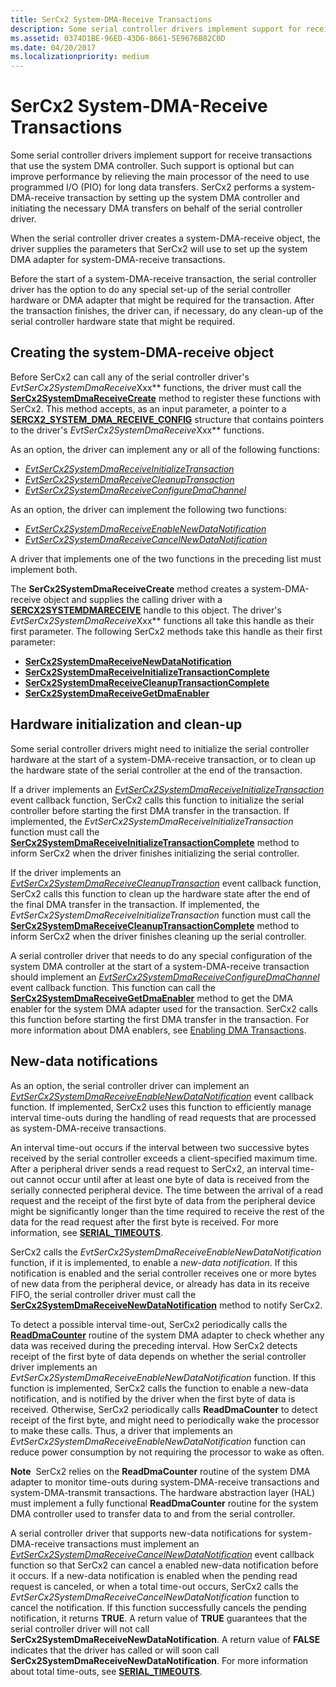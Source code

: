 ```yaml
---
title: SerCx2 System-DMA-Receive Transactions
description: Some serial controller drivers implement support for receive transactions that use the system DMA controller.
ms.assetid: 0374D1BE-96ED-43D6-8661-5E9676B82C0D
ms.date: 04/20/2017
ms.localizationpriority: medium
---
```


# SerCx2 System-DMA-Receive Transactions

Some serial controller drivers implement support for receive transactions that use the system DMA controller. Such support is optional but can improve performance by relieving the main processor of the need to use programmed I/O (PIO) for long data transfers. SerCx2 performs a system-DMA-receive transaction by setting up the system DMA controller and initiating the necessary DMA transfers on behalf of the serial controller driver.

When the serial controller driver creates a system-DMA-receive object, the driver supplies the parameters that SerCx2 will use to set up the system DMA adapter for system-DMA-receive transactions.

Before the start of a system-DMA-receive transaction, the serial controller driver has the option to do any special set-up of the serial controller hardware or DMA adapter that might be required for the transaction. After the transaction finishes, the driver can, if necessary, do any clean-up of the serial controller hardware state that might be required.

## Creating the system-DMA-receive object

Before SerCx2 can call any of the serial controller driver's *EvtSerCx2SystemDmaReceive*Xxx** functions, the driver must call the [**SerCx2SystemDmaReceiveCreate**](https://docs.microsoft.com/windows-hardware/drivers/ddi/sercx/nf-sercx-sercx2systemdmareceivecreate) method to register these functions with SerCx2. This method accepts, as an input parameter, a pointer to a [**SERCX2\_SYSTEM\_DMA\_RECEIVE\_CONFIG**](https://docs.microsoft.com/windows-hardware/drivers/ddi/sercx/ns-sercx-_sercx2_system_dma_receive_config) structure that contains pointers to the driver's *EvtSerCx2SystemDmaReceive*Xxx** functions.

As an option, the driver can implement any or all of the following functions:

- [*EvtSerCx2SystemDmaReceiveInitializeTransaction*](https://docs.microsoft.com/windows-hardware/drivers/ddi/sercx/nc-sercx-evt_sercx2_system_dma_receive_initialize_transaction)
- [*EvtSerCx2SystemDmaReceiveCleanupTransaction*](https://docs.microsoft.com/windows-hardware/drivers/ddi/sercx/nc-sercx-evt_sercx2_system_dma_receive_cleanup_transaction)
- [*EvtSerCx2SystemDmaReceiveConfigureDmaChannel*](https://docs.microsoft.com/windows-hardware/drivers/ddi/sercx/nc-sercx-evt_sercx2_system_dma_receive_configure_dma_channel)

As an option, the driver can implement the following two functions:

- [*EvtSerCx2SystemDmaReceiveEnableNewDataNotification*](https://docs.microsoft.com/windows-hardware/drivers/ddi/sercx/nc-sercx-evt_sercx2_system_dma_receive_enable_new_data_notification)
- [*EvtSerCx2SystemDmaReceiveCancelNewDataNotification*](https://docs.microsoft.com/windows-hardware/drivers/ddi/sercx/nc-sercx-evt_sercx2_system_dma_receive_cancel_new_data_notification)

A driver that implements one of the two functions in the preceding list must implement both.

The **SerCx2SystemDmaReceiveCreate** method creates a system-DMA-receive object and supplies the calling driver with a [**SERCX2SYSTEMDMARECEIVE**](https://docs.microsoft.com/windows-hardware/drivers/serports/sercx2-object-handles) handle to this object. The driver's *EvtSerCx2SystemDmaReceive*Xxx** functions all take this handle as their first parameter. The following SerCx2 methods take this handle as their first parameter:

- [**SerCx2SystemDmaReceiveNewDataNotification**](https://docs.microsoft.com/windows-hardware/drivers/ddi/sercx/nf-sercx-sercx2systemdmareceivenewdatanotification)
- [**SerCx2SystemDmaReceiveInitializeTransactionComplete**](https://docs.microsoft.com/windows-hardware/drivers/ddi/sercx/nf-sercx-sercx2systemdmareceiveinitializetransactioncomplete)
- [**SerCx2SystemDmaReceiveCleanupTransactionComplete**](https://docs.microsoft.com/windows-hardware/drivers/ddi/sercx/nf-sercx-sercx2systemdmareceivecleanuptransactioncomplete)
- [**SerCx2SystemDmaReceiveGetDmaEnabler**](https://docs.microsoft.com/windows-hardware/drivers/ddi/sercx/nf-sercx-sercx2systemdmareceivegetdmaenabler)

## Hardware initialization and clean-up

Some serial controller drivers might need to initialize the serial controller hardware at the start of a system-DMA-receive transaction, or to clean up the hardware state of the serial controller at the end of the transaction.

If a driver implements an [*EvtSerCx2SystemDmaReceiveInitializeTransaction*](https://docs.microsoft.com/windows-hardware/drivers/ddi/sercx/nc-sercx-evt_sercx2_system_dma_receive_initialize_transaction) event callback function, SerCx2 calls this function to initialize the serial controller before starting the first DMA transfer in the transaction. If implemented, the *EvtSerCx2SystemDmaReceiveInitializeTransaction* function must call the [**SerCx2SystemDmaReceiveInitializeTransactionComplete**](https://docs.microsoft.com/windows-hardware/drivers/ddi/sercx/nf-sercx-sercx2systemdmareceiveinitializetransactioncomplete) method to inform SerCx2 when the driver finishes initializing the serial controller.

If the driver implements an [*EvtSerCx2SystemDmaReceiveCleanupTransaction*](https://docs.microsoft.com/windows-hardware/drivers/ddi/sercx/nc-sercx-evt_sercx2_system_dma_receive_cleanup_transaction) event callback function, SerCx2 calls this function to clean up the hardware state after the end of the final DMA transfer in the transaction. If implemented, the *EvtSerCx2SystemDmaReceiveInitializeTransaction* function must call the [**SerCx2SystemDmaReceiveCleanupTransactionComplete**](https://docs.microsoft.com/windows-hardware/drivers/ddi/sercx/nf-sercx-sercx2systemdmareceivecleanuptransactioncomplete) method to inform SerCx2 when the driver finishes cleaning up the serial controller.

A serial controller driver that needs to do any special configuration of the system DMA controller at the start of a system-DMA-receive transaction should implement an [*EvtSerCx2SystemDmaReceiveConfigureDmaChannel*](https://docs.microsoft.com/windows-hardware/drivers/ddi/sercx/nc-sercx-evt_sercx2_system_dma_receive_configure_dma_channel) event callback function. This function can call the [**SerCx2SystemDmaReceiveGetDmaEnabler**](https://docs.microsoft.com/windows-hardware/drivers/ddi/sercx/nf-sercx-sercx2systemdmareceivegetdmaenabler) method to get the DMA enabler for the system DMA adapter used for the transaction. SerCx2 calls this function before starting the first DMA transfer in the transaction. For more information about DMA enablers, see [Enabling DMA Transactions](https://docs.microsoft.com/windows-hardware/drivers/wdf/enabling-dma-transactions).

## New-data notifications

As an option, the serial controller driver can implement an [*EvtSerCx2SystemDmaReceiveEnableNewDataNotification*](https://docs.microsoft.com/windows-hardware/drivers/ddi/sercx/nc-sercx-evt_sercx2_system_dma_receive_enable_new_data_notification) event callback function. If implemented, SerCx2 uses this function to efficiently manage interval time-outs during the handling of read requests that are processed as system-DMA-receive transactions.

An interval time-out occurs if the interval between two successive bytes received by the serial controller exceeds a client-specified maximum time. After a peripheral driver sends a read request to SerCx2, an interval time-out cannot occur until after at least one byte of data is received from the serially connected peripheral device. The time between the arrival of a read request and the receipt of the first byte of data from the peripheral device might be significantly longer than the time required to receive the rest of the data for the read request after the first byte is received. For more information, see [**SERIAL\_TIMEOUTS**](https://docs.microsoft.com/windows-hardware/drivers/ddi/ntddser/ns-ntddser-_serial_timeouts).

SerCx2 calls the *EvtSerCx2SystemDmaReceiveEnableNewDataNotification* function, if it is implemented, to enable a *new-data notification*. If this notification is enabled and the serial controller receives one or more bytes of new data from the peripheral device, or already has data in its receive FIFO, the serial controller driver must call the [**SerCx2SystemDmaReceiveNewDataNotification**](https://docs.microsoft.com/windows-hardware/drivers/ddi/sercx/nf-sercx-sercx2systemdmareceivenewdatanotification) method to notify SerCx2.

To detect a possible interval time-out, SerCx2 periodically calls the [**ReadDmaCounter**](https://docs.microsoft.com/windows-hardware/drivers/ddi/wdm/nc-wdm-pread_dma_counter) routine of the system DMA adapter to check whether any data was received during the preceding interval. How SerCx2 detects receipt of the first byte of data depends on whether the serial controller driver implements an *EvtSerCx2SystemDmaReceiveEnableNewDataNotification* function. If this function is implemented, SerCx2 calls the function to enable a new-data notification, and is notified by the driver when the first byte of data is received. Otherwise, SerCx2 periodically calls **ReadDmaCounter** to detect receipt of the first byte, and might need to periodically wake the processor to make these calls. Thus, a driver that implements an *EvtSerCx2SystemDmaReceiveEnableNewDataNotification* function can reduce power consumption by not requiring the processor to wake as often.

**Note**  SerCx2 relies on the **ReadDmaCounter** routine of the system DMA adapter to monitor time-outs during system-DMA-receive transactions and system-DMA-transmit transactions. The hardware abstraction layer (HAL) must implement a fully functional **ReadDmaCounter** routine for the system DMA controller used to transfer data to and from the serial controller.

A serial controller driver that supports new-data notifications for system-DMA-receive transactions must implement an [*EvtSerCx2SystemDmaReceiveCancelNewDataNotification*](https://docs.microsoft.com/windows-hardware/drivers/ddi/sercx/nc-sercx-evt_sercx2_system_dma_receive_cancel_new_data_notification) event callback function so that SerCx2 can cancel a enabled new-data notification before it occurs. If a new-data notification is enabled when the pending read request is canceled, or when a total time-out occurs, SerCx2 calls the *EvtSerCx2SystemDmaReceiveCancelNewDataNotification* function to cancel the notification. If this function successfully cancels the pending notification, it returns **TRUE**. A return value of **TRUE** guarantees that the serial controller driver will not call **SerCx2SystemDmaReceiveNewDataNotification**. A return value of **FALSE** indicates that the driver has called or will soon call **SerCx2SystemDmaReceiveNewDataNotification**. For more information about total time-outs, see [**SERIAL\_TIMEOUTS**](https://docs.microsoft.com/windows-hardware/drivers/ddi/ntddser/ns-ntddser-_serial_timeouts).
